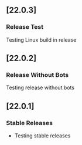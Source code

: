 ## [22.0.3]

### Release Test

Testing Linux build in release

## [22.0.2]

### Release Without Bots

Testing release without bots

## [22.0.1]

### Stable Releases

- Testing stable releases
